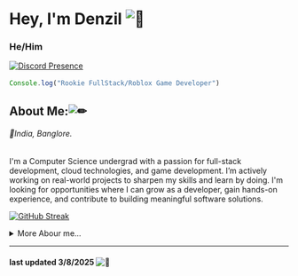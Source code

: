 # Hey, I'm Denzil <picture><source srcset="https://fonts.gstatic.com/s/e/notoemoji/latest/1f64c/512.webp" type="image/webp"><img src="https://fonts.gstatic.com/s/e/notoemoji/latest/1f64c/512.gif" alt="🙌" width="32" height="32"></picture>

### He/Him 

[![Discord Presence](https://lanyard.cnrad.dev/api/1260528805861265535?borderRadius=10px&theme=dark&idleMessage=%22I'm%20probably%20working%20on%20something%20i%20guess%22&animatedDecoration=false)](https://discord.com/users/1260528805861265535)<br>  
```js
Console.log("Rookie FullStack/Roblox Game Developer")
```

## About Me:<picture><source srcset="https://fonts.gstatic.com/s/e/notoemoji/latest/270f_fe0f/512.webp" type="image/webp"><img src="https://fonts.gstatic.com/s/e/notoemoji/latest/270f_fe0f/512.gif" alt="✏" width="32" height="32"></picture>
  
###### 📍India, Banglore. ######


<p>I'm a Computer Science undergrad with a passion for full-stack development, cloud technologies, and game development. I’m actively working on real-world projects to sharpen my skills and learn by doing. I'm looking for opportunities where I can grow as a developer, gain hands-on experience, and contribute to building meaningful software solutions.</p>

[![GitHub Streak](https://streak-stats.demolab.com?user=Denzils-repo&theme=graywhite&border_radius=10)](https://git.io/streak-stats)

<details>
  <summary>More Abour me...</summary>

  
  ---
  
  ## My Socials:  <picture><source srcset="https://fonts.gstatic.com/s/e/notoemoji/latest/1f91d/512.webp" type="image/webp"><img src="https://fonts.gstatic.com/s/e/notoemoji/latest/1f91d/512.gif" alt="🤝" width="32" height="32"></picture>
<p align="left"><a href="mailto:denzil1974.biz@gmail.com"><img src="icons/monocrome/gmail.svg" hspace="5"><a href="https://www.linkedin.com/in/DenzilDeepak/"><img src="icons/monocrome/linkedin.svg" hspace="5"></a><a href="https://www.instagram.com/izzyyuniverse"><img src="icons/monocrome/instagram.svg" height="50px" hspace="5"></a> <a href="https://www.youtube.com/@Izzy_wastaken"><img src="icons/monocrome/youtube.svg" hspace="5"></a>
<a href="https://discord.com/users/:1260528805861265535"><img src="icons/monocrome/discord.svg" height="50px" hspace="5"></a></p>
<br>

## GameDev Socials: <picture><source srcset="https://fonts.gstatic.com/s/e/notoemoji/latest/1f3b2/512.webp" type="image/webp"><img src="https://fonts.gstatic.com/s/e/notoemoji/latest/1f3b2/512.gif" alt="🎲" width="32" height="32"></picture>


<a href="https://www.roblox.com/users/7035669180/profile"><img src="icons/rblx.svg" height="50px"></a>  

## Known Technologies: <picture><source srcset="https://fonts.gstatic.com/s/e/notoemoji/latest/1f393/512.webp" type="image/webp"><img src="https://fonts.gstatic.com/s/e/notoemoji/latest/1f393/512.gif" alt="🎓" width="32" height="32"></picture>


<p align="left"><img src="https://cdn.jsdelivr.net/gh/devicons/devicon@latest/icons/java/java-original-wordmark.svg" height="50px" hspace="5" /><img src="https://cdn.jsdelivr.net/gh/devicons/devicon@latest/icons/javascript/javascript-original.svg" height="50px" hspace="5"/><img src="https://cdn.jsdelivr.net/gh/devicons/devicon@latest/icons/c/c-original.svg" height="50px" hspace="5" /><img src="https://cdn.jsdelivr.net/gh/devicons/devicon@latest/icons/cplusplus/cplusplus-original.svg" height="50px" hspace="5" /><img src="https://cdn.jsdelivr.net/gh/devicons/devicon@latest/icons/python/python-original-wordmark.svg" height="50px" hspace="5" /><img src="https://cdn.jsdelivr.net/gh/devicons/devicon@latest/icons/csharp/csharp-original.svg" height="50px" hspace="5" /><img src="https://upload.wikimedia.org/wikipedia/commons/thumb/8/8f/Luau_Logo_%28Programming_Language%29.svg/60px-Luau_Logo_%28Programming_Language%29.svg.png?20220524083445" height="50px" hspace="5" /><img src="https://cdn.jsdelivr.net/gh/devicons/devicon@latest/icons/html5/html5-original-wordmark.svg" height="50px" hspace="5" /><img src="https://cdn.jsdelivr.net/gh/devicons/devicon@latest/icons/css3/css3-original.svg" height="45px" hspace="5"/><img src="https://cdn.jsdelivr.net/gh/devicons/devicon@latest/icons/markdown/markdown-original.svg" height="50px" hspace="5" /></p>


</details>

---
#### last updated 3/8/2025 <picture><source srcset="https://fonts.gstatic.com/s/e/notoemoji/latest/1f6a7/512.webp" type="image/webp"><img src="https://fonts.gstatic.com/s/e/notoemoji/latest/1f6a7/512.gif" alt="🚧" width="32" height="32"></picture>
[//]: # (<div><img src="https://visitor-badge.laobi.icu/badge?page_id=Denzils-repo.Denzils-repo&"  /></div>)
